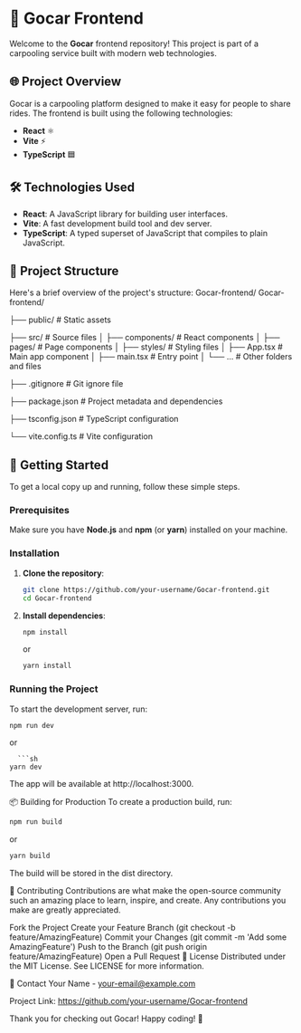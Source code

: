 # 🚗 Gocar Frontend

Welcome to the **Gocar** frontend repository! This project is part of a carpooling service built with modern web technologies.

## 🌐 Project Overview

Gocar is a carpooling platform designed to make it easy for people to share rides. The frontend is built using the following technologies:

- **React** ⚛️
- **Vite** ⚡️
- **TypeScript** 🟦

## 🛠️ Technologies Used

- **React**: A JavaScript library for building user interfaces.
- **Vite**: A fast development build tool and dev server.
- **TypeScript**: A typed superset of JavaScript that compiles to plain JavaScript.

## 📂 Project Structure

Here's a brief overview of the project's structure:
Gocar-frontend/ 
Gocar-frontend/

├── public/ # Static assets

├── src/ # Source files │ 
    ├── components/ # React components │ 
    ├── pages/ # Page components │ 
    ├── styles/ # Styling files │
    ├── App.tsx # Main app component │
    ├── main.tsx # Entry point │ 
    └── ... # Other folders and files

├── .gitignore # Git ignore file

├── package.json # Project metadata and dependencies

├── tsconfig.json # TypeScript configuration

└── vite.config.ts # Vite configuration


## 🚀 Getting Started

To get a local copy up and running, follow these simple steps.

### Prerequisites

Make sure you have **Node.js** and **npm** (or **yarn**) installed on your machine.

### Installation

1. **Clone the repository**:

    ```sh
    git clone https://github.com/your-username/Gocar-frontend.git
    cd Gocar-frontend
    ```

2. **Install dependencies**:

    ```sh
    npm install
    ```

    or

    ```sh
    yarn install
    ```

### Running the Project

To start the development server, run:

```sh
npm run dev
  ```
or
```
  ```sh
yarn dev
  ```
The app will be available at http://localhost:3000.

📦 Building for Production
To create a production build, run:

  ```sh
npm run build
  ```
or

  ```sh
yarn build
  ```
The build will be stored in the dist directory.

🤝 Contributing
Contributions are what make the open-source community such an amazing place to learn, inspire, and create. Any contributions you make are greatly appreciated.

Fork the Project
Create your Feature Branch (git checkout -b feature/AmazingFeature)
Commit your Changes (git commit -m 'Add some AmazingFeature')
Push to the Branch (git push origin feature/AmazingFeature)
Open a Pull Request
📝 License
Distributed under the MIT License. See LICENSE for more information.

📧 Contact
Your Name - your-email@example.com

Project Link: https://github.com/your-username/Gocar-frontend

Thank you for checking out Gocar! Happy coding! 🚀

